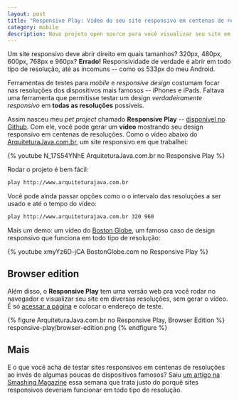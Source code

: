 ```yaml
---
layout: post
title: "Responsive Play: Vídeo do seu site responsivo em centenas de resoluções"
category: mobile
description: Novo projeto open source para você visualizar seu site em diversas resoluções.
---
```


Um site responsivo deve abrir direito em quais tamanhos? 320px, 480px, 600px, 768px e 960px? **Errado!** Responsividade de verdade é abrir em todo tipo de resolução, até as incomuns -- como os 533px do meu Android.

Ferramentas de testes para *mobile* e *responsive design* costumam focar nas resoluções dos dispositivos mais famosos -- iPhones e iPads. Faltava uma ferramenta que permitisse testar um design *verdadeiramente responsivo* em **todas as resoluções** possíveis.

Assim nasceu meu *pet project* chamado **Responsive Play** -- [disponível no Github](https://github.com/sergiolopes/responsive-play). Com ele, você pode gerar um **vídeo** mostrando seu design responsivo em centenas de resoluções. Como o vídeo abaixo do [ArquiteturaJava.com.br](http://www.arquiteturajava.com.br), um site responsivo em que trabalhei:

{% youtube N_17S54YNhE ArquiteturaJava.com.br no Responsive Play %}

Rodar o projeto é bem fácil:

```bash 
play http://www.arquiteturajava.com.br
```

Você pode ainda passar opções como o o intervalo das resoluções a ser usado e até o tempo do vídeo:

```bash 
play http://www.arquiteturajava.com.br 320 960
```

Mais um demo: um vídeo do [Boston Globe](http://www.bostonglobe.com), um famoso caso de design responsivo que funciona em todo tipo de resolução:

{% youtube xmyYz6D-jCA BostonGlobe.com no Responsive Play %}

Browser edition
---------------

Além disso, o **Responsive Play** tem uma versão web pra você rodar no navegador e visualizar seu site em diversas resoluções, sem gerar o vídeo. É só [acessar a página](http://sergiolopes.github.com/responsive-play/) e colocar o endereço de teste.

{% figure ArquiteturaJava.com.br no Responsive Play, Browser Edition %}
	responsive-play/browser-edition.png
{% endfigure %}

Mais
----

E o que você acha de testar sites responsivos em centenas de resoluções ao invés de algumas poucas de dispositivos famosos? Saiu [um artigo na Smashing Magazine](http://coding.smashingmagazine.com/2012/03/22/device-agnostic-approach-to-responsive-web-design/) essa semana que trata justo do porquê sites responsivos deveriam funcionar em todo tipo de resolução.

